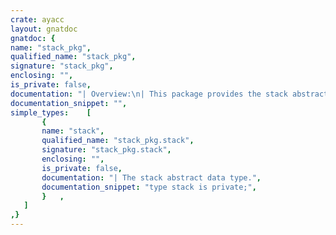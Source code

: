 ```yaml
---
crate: ayacc
layout: gnatdoc
gnatdoc: {
name: "stack_pkg",
qualified_name: "stack_pkg",
signature: "stack_pkg",
enclosing: "",
is_private: false,
documentation: "| Overview:\n| This package provides the stack abstract data type.  Element type is\n| a generic formal parameter to the package.  There are no explicit\n| bounds on the number of objects that can be pushed onto a given stack.\n| All standard stack operations are provided.\n|\n| The following is a complete list of operations, written in the order\n| in which they appear in the spec.  Overloaded subprograms are followed\n| by (n), where n is the number of subprograms of that name.\n|\n| Constructors:\n|        create \n|        push\n|        pop (2)\n|        copy\n| Query Operations:\n|        top\n|        size\n|        is_empty\n| Heap Management: \n|        destroy\n\n@formal elem_type\n  | Component element type.",
documentation_snippet: "",
simple_types:    [
       {
       name: "stack",
       qualified_name: "stack_pkg.stack",
       signature: "stack_pkg.stack",
       enclosing: "",
       is_private: false,
       documentation: "| The stack abstract data type.",
       documentation_snippet: "type stack is private;",
       }   ,
   ]
,}
---
```

